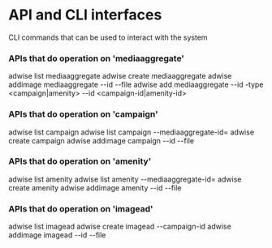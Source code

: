 # API and CLI interfaces #

CLI commands that can be used to interact with the system

### APIs that do operation on 'mediaaggregate' ###
adwise list mediaaggregate 
adwise create mediaaggregate 
adwise addimage mediaaggregate --id <mediaaggregate-id> --file <file path>
adwise add mediaaggregate --id <mediaaggregate-id> -type <campaign|amenity> --id <campaign-id|amenity-id>

### APIs that do operation on 'campaign' ###
adwise list campaign
adwise list campaign --mediaaggregate-id=<aggregate-id>
adwise create campaign
adwise addimage campaign --id <campaign-id> --file <file path>

### APIs that do operation on 'amenity' ###
adwise list amenity
adwise list amenity --mediaaggregate-id=<aggregate-id>
adwise create amenity
adwise addimage amenity --id <amenity-id> --file <file path>

### APIs that do operation on 'imagead' ###
adwise list imagead
adwise create imagead --campaign-id <campaign-id>
adwise addimage imagead --id <ad-id> --file <file path>
